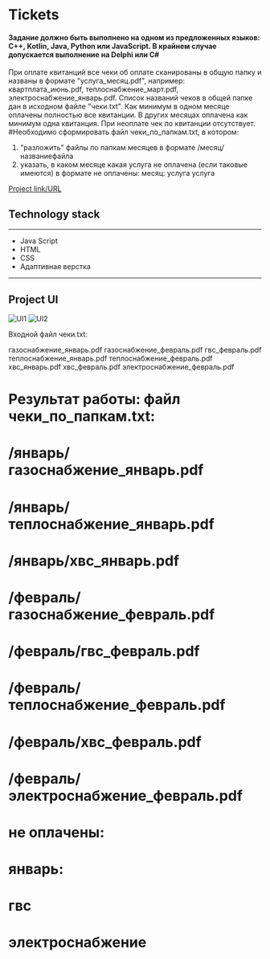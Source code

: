 # Tickets
#### Задание должно быть выполнено на одном из предложенных языков: C++, Kotlin, Java, Python или JavaScript. В крайнем случае допускается выполнение на Delphi или C#

При оплате квитанций все чеки об оплате сканированы в общую папку и названы в формате "услуга_месяц.pdf", например: квартплата_июнь.pdf, теплоснабжение_март.pdf, электроснабжение_январь.pdf.
Список названий чеков в общей папке дан в исходном файле "чеки.txt".
Как минимум в одном месяце оплачены полностью все квитанции. В других месяцах оплачена как минимум одна квитанция. При неоплате чек по квитанции отсутствует.
#Необходимо сформировать файл чеки_по_папкам.txt, в котором:
1. "разложить" файлы по папкам месяцев в формате /месяц/названиефайла
2. указать, в каком месяце какая услуга не оплачена (если таковые имеются) в формате
не оплачены:
месяц:
услуга
услуга

[Project link/URL](https://lowerrider.github.io/tiskets/)

## Technology stack
____

+ Java Script
+ HTML
+ CSS
+ Адаптивная верстка
____
## Project UI

![UI1](https://sun9-59.userapi.com/impg/0H4APB5fkQiLhsvOwR90-XV3oLuQgf20ww-qUA/7gmH_MTulsg.jpg?size=2533x1306&quality=96&sign=a09bbf191482c1cc070ed1626601a080&type=album)
![UI2](https://sun9-71.userapi.com/impg/CWYBk2D_pbD4_6zwzQ0vJ424fqbzORI08ugvyw/n99A34Pa4ms.jpg?size=2541x1309&quality=96&sign=1dbfb5919bb30379272b9759e10e0e81&type=album)


Входной файл чеки.txt:

газоснабжение_январь.pdf
газоснабжение_февраль.pdf
гвс_февраль.pdf
теплоснабжение_январь.pdf
теплоснабжение_февраль.pdf
xвс_январь.pdf
xвс_февраль.pdf
электроснабжение_февраль.pdf

# Результат работы: файл чеки_по_папкам.txt:
# /январь/газоснабжение_январь.pdf
# /январь/теплоснабжение_январь.pdf
# /январь/xвс_январь.pdf
# /февраль/газоснабжение_февраль.pdf
# /февраль/гвс_февраль.pdf
# /февраль/теплоснабжение_февраль.pdf
# /февраль/xвс_февраль.pdf
# /февраль/электроснабжение_февраль.pdf
# не оплачены:
# январь:
# гвс
# электроснабжение

